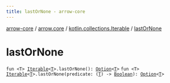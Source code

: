 ```yaml
---
title: lastOrNone - arrow-core
---
```


[arrow-core](../../index.html) / [arrow.core](../index.html) / [kotlin.collections.Iterable](index.html) / [lastOrNone](./last-or-none.html)

# lastOrNone

`fun <T> `[`Iterable`](https://kotlinlang.org/api/latest/jvm/stdlib/kotlin.collections/-iterable/index.html)`<`[`T`](last-or-none.html#T)`>.lastOrNone(): `[`Option`](../-option/index.html)`<`[`T`](last-or-none.html#T)`>`
`fun <T> `[`Iterable`](https://kotlinlang.org/api/latest/jvm/stdlib/kotlin.collections/-iterable/index.html)`<`[`T`](last-or-none.html#T)`>.lastOrNone(predicate: (`[`T`](last-or-none.html#T)`) -> `[`Boolean`](https://kotlinlang.org/api/latest/jvm/stdlib/kotlin/-boolean/index.html)`): `[`Option`](../-option/index.html)`<`[`T`](last-or-none.html#T)`>`